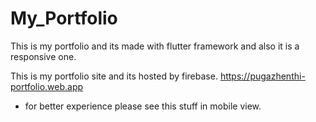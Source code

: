 # My_Portfolio
This is my portfolio and its made with flutter framework and also it is a responsive one.

This is my portfolio site and its hosted by firebase.
 https://pugazhenthi-portfolio.web.app
 
 * for better experience please see this stuff in mobile view.
